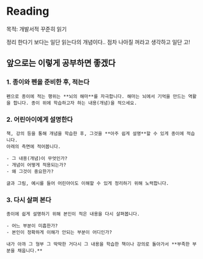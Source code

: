 # Reading

목적: 개발서적 꾸준히 읽기

정리 한다기 보다는 일단 읽는다의 개념이다..
점차 나아질 꺼라고 생각하고 일단 고!

## 앞으로는 이렇게 공부하면 좋겠다

### 1. 종이와 펜을 준비한 후, 적는다

    펜으로 종이에 적는 행위는 **뇌의 해마**를 자극합니다. 해마는 뇌에서 기억을 만드는 역활을 합니다. 종이 위에 학습하고자 하는 내용(개념)을 적으세요.

### 2. 어린아이에게 설명한다

    책, 강의 등을 통해 개념을 학습한 후, 그것을 **아주 쉽게 설명**할 수 있게 종이에 적습니다.
    아래의 측면에 적어봅니다.

    - 그 내용(개념)이 무엇인가?
    - 개념이 어떻게 적용되는가?
    - 왜 그것이 중요한가?

    글과 그림, 예시를 들어 어린아이도 이해할 수 있게 정리하기 위해 노력합니다.

### 3. 다시 살펴 본다

    종이에 쉽게 설명하기 위해 본인이 적은 내용을 다시 살펴봅니다.

    - 어느 부분이 미흡한가?
    - 본인이 정확하게 이해가 안되는 부분이 어디인가?

    내가 아까 그 형부 그 딱딱한 거다시 그 내용을 학습한 책이나 강의로 돌아가서 **부족한 부분을 채웁니다.**
